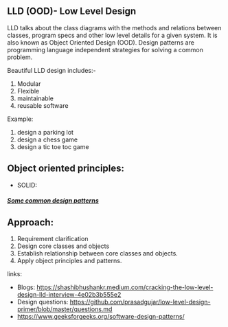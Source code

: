 ## LLD (OOD)- Low Level Design
LLD talks about the class diagrams with the methods and relations 
between classes, program specs and other low level details for a given
system. It is also known as Object Oriented Design (OOD). Design patterns are
programming language independent strategies for solving a common problem.

Beautiful LLD design includes:-
1. Modular
2. Flexible
3. maintainable 
4. reusable software

Example:
1. design a parking lot
2. design a chess game
3. design a tic toe toc game


## Object oriented principles:
* SOLID: 

##### [Some common design patterns](https://github.com/yogitaupadhyay/LowLevelDesign/blob/master/common_design_patterns.md#common-design-patterns)

## Approach:
1. Requirement clarification
2. Design core classes and objects
3. Establish relationship between core classes and objects.
4. Apply object principles and patterns.





links:
* Blogs: https://shashibhushankr.medium.com/cracking-the-low-level-design-lld-interview-4e02b3b555e2
* Design questions: https://github.com/prasadgujar/low-level-design-primer/blob/master/questions.md
* https://www.geeksforgeeks.org/software-design-patterns/